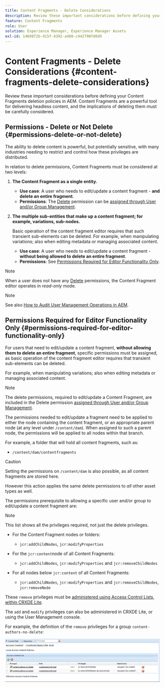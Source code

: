 ```yaml
---
title: Content Fragments - Delete Considerations
description: Review these important considerations before defining your Content Fragments deletion policies in AEM. Content Fragments are a powerful tool for delivering headless content, and the implications of deleting them must be carefully considered.
feature: Content Fragments
role: User
solution: Experience Manager, Experience Manager Assets
exl-id: 1460872b-415f-4392-a480-c442790fd0d9
---
```

# Content Fragments - Delete Considerations {#content-fragments-delete-considerations}

Review these important considerations before defining your Content Fragments deletion policies in AEM. Content Fragments are a powerful tool for delivering headless content, and the implications of deleting them must be carefully considered.

## Permissions - Delete or Not Delete {#permissions-delete-or-not-delete}

The ability to delete content is powerful, but potentially sensitive, with many industries needing to restrict and control how these privileges are distributed.

In relation to delete permissions, Content Fragments must be considered at two levels:

1. **The Content Fragment as a single entity.**

    * **Use case**: A user who needs to edit/update a content fragment - **and delete an entire fragment**.
    * **Permissions**: The [Delete](/help/sites-administering/security.md#actions) permission can be [assigned through User and/or Group Management](/help/sites-administering/security.md#managing-permissions). 

2. **The multiple sub-entities that make up a content fragment; for example, variations, sub-nodes.**

   Basic operation of the content fragment editor requires that such transient sub-elements can be deleted. For example, when manipulating variations; also when editing metadata or managing associated content.

    * **Use case**: A user who needs to edit/update a content fragment - **without being allowed to delete an entire fragment**.
    * **Permissions**: See [Permissions Required for Editor Functionality Only](#permissions-required-for-editor-functionality-only).

>[!NOTE]
>
>When a user does not have any [Delete](/help/sites-administering/security.md#actions) permissions, the Content Fragment editor operates in *read-only* mode.

>[!NOTE]
>
>See also [How to Audit User Management Operations in AEM](/help/sites-administering/audit-user-management-operations.md).

## Permissions Required for Editor Functionality Only {#permissions-required-for-editor-functionality-only}

For users that need to edit/update a content fragment, **without allowing them to delete an entire fragment**, specific permissions must be assigned, as basic operation of the content fragment editor requires that transient sub-elements can be deleted.

For example, when manipulating variations; also when editing metadata or managing associated content.

>[!NOTE]
>
>The delete permissions, required to edit/update a Content Fragment, are included in the Delete permission [assigned through User and/or Group Management](/help/sites-administering/security.md#managing-permissions).

The permissions needed to edit/update a fragment need to be applied to either the node containing the content fragment, or an appropriate parent node (at any level under `/content/dam`). When assigned to such a parent node, the permissions will be applied to all nodes within that branch.

For example, a folder that will hold all content fragments, such as:

* `/content/dam/contentfragments`

>[!CAUTION]
>
>Setting the permissions on `/content/dam` is also possible, as all content fragments are stored here.
>
>However this action applies the same delete permissions to *all* other asset types as well.

The permissions prerequisite to allowing a specific user and/or group to edit/update a content fragment are:

>[!NOTE]
>
>This list shows all the privileges required, not just the delete privileges.

* For the Content Fragment nodes or folders:

  * `jcr:addChildNodes`, `jcr:modifyProperties`

* For the `jcr:content`node of all Content Fragments:

  * `jcr:addChildNodes`, `jcr:modifyProperties` and `jcr:removeChildNodes`

* For all nodes below `jcr:content` of all Content Fragments:

  * `jcr:addChildNodes`, `jcr:modifyProperties` and `jcr:removeChildNodes`, `jcr:removeNode`

These `remove` privileges must be [administered using Access Control Lists, within CRXDE Lite](/help/sites-administering/user-group-ac-admin.md#access-right-management). 

The `add` and `modify` privileges can also be administered in CRXDE Lite, or using the User Management console.

For example, the definition of the `remove` privileges for a group `content-authors-no-delete`:

![cf-delete-03](assets/cf-delete-03.png)

